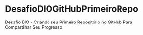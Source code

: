 # DesafioDIOGitHubPrimeiroRepo
Desafio DIO - Criando seu Primeiro Repositório no GitHub Para Compartilhar Seu Progresso
